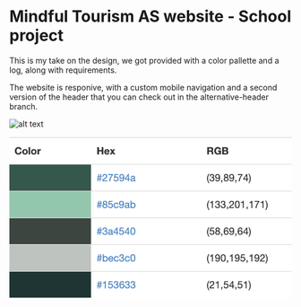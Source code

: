 # Mindful Tourism AS website - School project

This is my take on the design, we got provided with a color pallette and a log, along with requirements.

The website is responive, with a custom mobile navigation and a second version of the header that you can check out in the alternative-header branch.

![alt text](https://github.com/[mobak88]/[Mindful-Tourism-oppgave]/blob/[main]/skjermbilde.png?raw=true)

![Header/intro section](./assets/skjermbilde.png)
